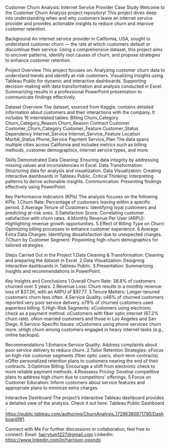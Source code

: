  Customer Churn Analysis: Internet Service Provider Case Study
Welcome to the Customer Churn Analysis project repository! This project dives deep into understanding when and why customers leave an internet service provider and provides actionable insights to reduce churn and improve customer retention.

 Background
An internet service provider in California, USA, sought to understand customer churn — the rate at which customers default or discontinue their service. Using a comprehensive dataset, this project aims to uncover patterns, identify root causes of churn, and propose strategies to enhance customer retention.

 Project Overview
This project focuses on:
Analyzing customer churn data to understand trends and identify at-risk customers.
Visualizing insights using Tableau Public for dynamic and interactive dashboards.
Supporting decision-making with data transformation and analysis conducted in Excel.
Summarizing results in a professional PowerPoint presentation to communicate findings effectively.

 Dataset Overview
The dataset, sourced from Kaggle, contains detailed information about customers and their interactions with the company. It includes 16 interrelated tables:
Billing
Churn_Category
Churn_Category_Reason
Churn_Reason
Contract
Customer
Customer_Churn_Category
Customer_Feature
Customer_Status
Dependency
Internet_Service
Internet_Service_Feature
Location
Marital_Status
Phone_Service
Payment
Service_Plan
The data spans multiple cities across California and includes metrics such as billing methods, customer demographics, internet service types, and more.

Skills Demonstrated
Data Cleaning: Ensuring data integrity by addressing missing values and inconsistencies in Excel.
Data Transformation: Structuring data for analysis and visualization.
Data Visualization: Creating interactive dashboards in Tableau Public.
Critical Thinking: Interpreting patterns to derive actionable insights.
Communication: Presenting findings effectively using PowerPoint.

Key Performance Indicators (KPIs)
The analysis focuses on the following KPIs:
1.Churn Rate: Percentage of customers leaving within a specific period.
2.Average Tenure of Customers: Identifying loyal customers and predicting at-risk ones.
3.Satisfaction Score: Correlating customer satisfaction with churn rates.
4.Monthly Revenue Per User (ARPU): Highlighting revenue growth opportunities.
5.Effect of Billing Type on Churn: Optimizing billing processes to enhance customer experience.
6.Average Extra Data Charges: Identifying dissatisfaction due to unexpected charges.
7.Churn by Customer Segment: Pinpointing high-churn demographics for tailored strategies.

Steps Carried Out in the Project
1.Data Cleaning & Transformation: Cleaning and preparing the dataset in Excel.
2.Data Visualization: Designing interactive dashboards in Tableau Public.
3.Presentation: Summarizing insights and recommendations in PowerPoint.

Key Insights and Conclusions
1.Overall Churn Rate: 38.8% of customers churned over 5 years.
2.Revenue Loss: Churn results in a monthly revenue loss of $37.2K, with an ARPU of $97.77.
3.Tenure Matters: Longer-tenured customers churn less often.
4.Service Quality:
o48% of churned customers reported very poor service delivery.
o79% of churned customers used paperless billing.
5.High-Risk Segments:
oCustomers using electronic check as a payment method.
oCustomers with fiber optic internet (67.2% churn rate).
oNon-married customers and those in Los Angeles and San Diego.
6.Service-Specific Issues:
oCustomers using phone services churn more.
oHigh churn among customers engaged in heavy internet tasks (e.g., online backups).

 Recommendations
1.Enhance Service Quality: Address complaints about poor service delivery to reduce churn.
2.Tailor Retention Strategies:
oFocus on high-risk customer segments (fiber optic users, short-term contracts).
oOffer personalized retention plans to customers nearing the end of their contracts.
3.Optimize Billing: Encourage a shift from electronic check to more reliable payment methods.
4.Reassess Pricing: Develop competitive plans to address high churn due to competitors’ offerings.
5.Focus on Customer Education: Inform customers about service features and appropriate plans to minimize extra charges.

Interactive Dashboard
The project’s interactive Tableau dashboard provides a detailed view of the analysis. Check it out here: Tableau Public Dashboard : https://public.tableau.com/authoring/ChurnAnalysis_17286380871790/Dashboard1#1.

Connect with Me
For further discussions or collaboration, feel free to connect:
Email: harrytum1227@gmail.com
LinkedIn: https://www.linkedin.com/in/harrison-opondo
 
